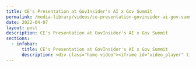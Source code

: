 ```yaml
---
title: CE's Presentation at GovInsider's AI x Gov Summit
permalink: /media-library/videos/ce-presentation-govinsider-ai-gov-summit
date: 2022-04-07
layout: post
description: CE's Presentation at GovInsider's AI x Gov Summit
sections:
  - infobar:
      title: CE's Presentation at GovInsider's AI x Gov Summit
      description: <div class="home-video"><iframe id="video_player" title="CE's Presentation at GovInsider's AI x Gov Summit Video" width="640" height="350" src="https://www.youtube.com/embed/_mFuvTrc9N8?rel=0&amp;showinfo=0" allow="encrypted-media" allowfullscreen="" contenteditable="false"></iframe></div>
---
```

